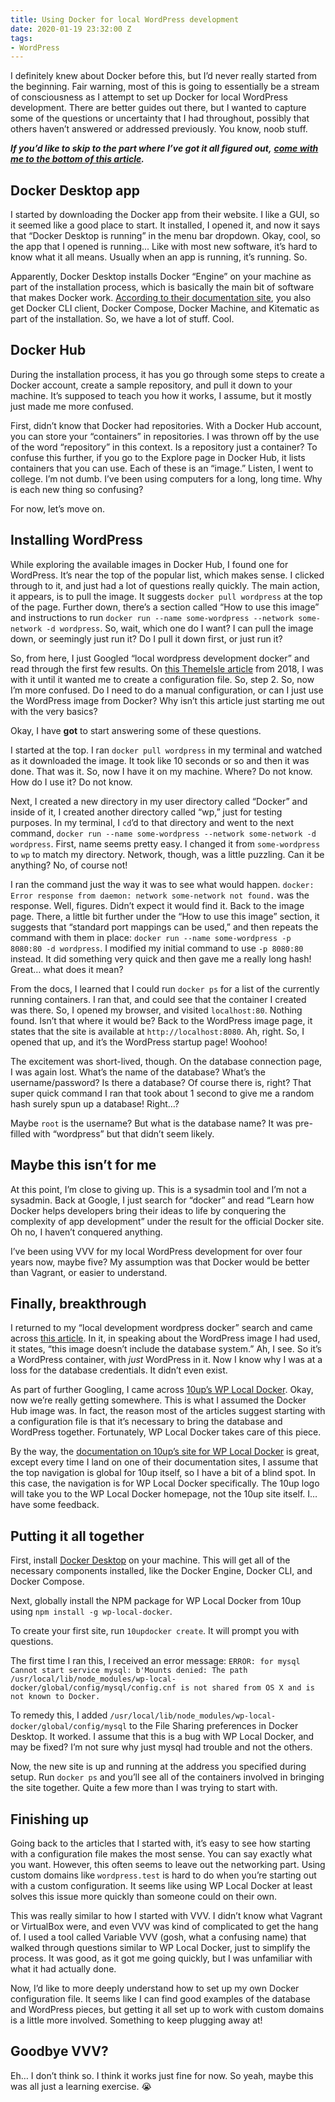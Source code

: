 ```yaml
---
title: Using Docker for local WordPress development
date: 2020-01-19 23:32:00 Z
tags:
- WordPress
---
```


I definitely knew about Docker before this, but I’d never really started from the beginning. Fair warning, most of this is going to essentially be a stream of consciousness as I attempt to set up Docker for local WordPress development. There are better guides out there, but I wanted to capture some of the questions or uncertainty that I had throughout, possibly that others haven’t answered or addressed previously. You know, noob stuff.

***If you’d like to skip to the part where I’ve got it all figured out,*** [***come with me to the bottom of this article***](#putting-it-all-together)***.***

## Docker Desktop app

I started by downloading the Docker app from their website. I like a GUI, so it seemed like a good place to start. It installed, I opened it, and now it says that “Docker Desktop is running” in the menu bar dropdown. Okay, cool, so the app that I opened is running... Like with most new software, it’s hard to know what it all means. Usually when an app is running, it’s running. So.

Apparently, Docker Desktop installs Docker “Engine” on your machine as part of the installation process, which is basically the main bit of software that makes Docker work. [According to their documentation site](https://docs.docker.com/docker-for-mac/install/), you also get Docker CLI client, Docker Compose, Docker Machine, and Kitematic as part of the installation. So, we have a lot of stuff. Cool.

## Docker Hub

During the installation process, it has you go through some steps to create a Docker account, create a sample repository, and pull it down to your machine. It’s supposed to teach you how it works, I assume, but it mostly just made me more confused.

First, didn’t know that Docker had repositories. With a Docker Hub account, you can store your “containers” in repositories. I was thrown off by the use of the word “repository” in this context. Is a repository just a container? To confuse this further, if you go to the Explore page in Docker Hub, it lists containers that you can use. Each of these is an “image.” Listen, I went to college. I’m not dumb. I’ve been using computers for a long, long time. Why is each new thing so confusing?

For now, let’s move on.

## Installing WordPress

While exploring the available images in Docker Hub, I found one for WordPress. It’s near the top of the popular list, which makes sense. I clicked through to it, and just had a lot of questions really quickly. The main action, it appears, is to pull the image. It suggests `docker pull wordpress` at the top of the page. Further down, there’s a section called “How to use this image” and instructions to run `docker run --name some-wordpress --network some-network -d wordpress`. So, wait, which one do I want? I can pull the image down, or seemingly just run it? Do I pull it down first, or just run it?

So, from here, I just Googled “local wordpress development docker” and read through the first few results. On [this ThemeIsle article](https://themeisle.com/blog/local-wordpress-development-using-docker/) from 2018, I was with it until it wanted me to create a configuration file. So, step 2. So, now I’m more confused. Do I need to do a manual configuration, or can I just use the WordPress image from Docker? Why isn’t this article just starting me out with the very basics?

Okay, I have **got** to start answering some of these questions.

I started at the top. I ran `docker pull wordpress` in my terminal and watched as it downloaded the image. It took like 10 seconds or so and then it was done. That was it. So, now I have it on my machine. Where? Do not know. How do I use it? Do not know.

Next, I created a new directory in my user directory called “Docker” and inside of it, I created another directory called “wp,” just for testing purposes. In my terminal, I `cd`’d to that directory and went to the next command, `docker run --name some-wordpress --network some-network -d wordpress`. First, name seems pretty easy. I changed it from `some-wordpress` to `wp` to match my directory. Network, though, was a little puzzling. Can it be anything? No, of course not!

I ran the command just the way it was to see what would happen. `docker: Error response from daemon: network some-network not found.` was the response. Well, figures. Didn’t expect it would find it. Back to the image page. There, a little bit further under the “How to use this image” section, it suggests that “standard port mappings can be used,” and then repeats the command with them in place: `docker run --name some-wordpress -p 8080:80 -d wordpress`. I modified my initial command to use `-p 8080:80` instead. It did something very quick and then gave me a really long hash! Great… what does it mean?

From the docs, I learned that I could run `docker ps` for a list of the currently running containers. I ran that, and could see that the container I created was there. So, I opened my browser, and visited `localhost:80`. Nothing found. Isn’t that where it would be? Back to the WordPress image page, it states that the site is available at `http://localhost:8080`. Ah, right. So, I opened that up, and it’s the WordPress startup page! Woohoo!

The excitement was short-lived, though. On the database connection page, I was again lost. What’s the name of the database? What’s the username/password? Is there a database? Of course there is, right? That super quick command I ran that took about 1 second to give me a random hash surely spun up a database! Right…?

Maybe `root` is the username? But what is the database name? It was pre-filled with “wordpress” but that didn’t seem likely.

## Maybe this isn’t for me

At this point, I’m close to giving up. This is a sysadmin tool and I’m not a sysadmin. Back at Google, I just search for “docker” and read “Learn how Docker helps developers bring their ideas to life by conquering the complexity of app development” under the result for the official Docker site. Oh no, I haven’t conquered anything.

I’ve been using VVV for my local WordPress development for over four years now, maybe five? My assumption was that Docker would be better than Vagrant, or easier to understand.

## Finally, breakthrough

I returned to my “local development wordpress docker” search and came across [this article](https://neliosoftware.com/blog/local-wordpress-development-with-docker/). In it, in speaking about the WordPress image I had used, it states, “this image doesn’t include the database system.” Ah, I see. So it’s a WordPress container, with *just* WordPress in it. Now I know why I was at a loss for the database credentials. It didn’t even exist.

As part of further Googling, I came across [10up’s WP Local Docker](https://github.com/10up/wp-local-docker-v2). Okay, now we’re really getting somewhere. This is what I assumed the Docker Hub image was. In fact, the reason most of the articles suggest starting with a configuration file is that it’s necessary to bring the database and WordPress together. Fortunately, WP Local Docker takes care of this piece.

By the way, the [documentation on 10up’s site for WP Local Docker](https://10up.github.io/wp-local-docker-docs/) is great, except every time I land on one of their documentation sites, I assume that the top navigation is global for 10up itself, so I have a bit of a blind spot. In this case, the navigation is for WP Local Docker specifically. The 10up logo will take you to the WP Local Docker homepage, not the 10up site itself. I… have some feedback.

## Putting it all together

First, install [Docker Desktop](https://www.docker.com/products/docker-desktop) on your machine. This will get all of the necessary components installed, like the Docker Engine, Docker CLI, and Docker Compose.

Next, globally install the NPM package for WP Local Docker from 10up using `npm install -g wp-local-docker`.

To create your first site, run `10updocker create`. It will prompt you with questions.

The first time I ran this, I received an error message: `ERROR: for mysql  Cannot start service mysql: b'Mounts denied: The path /usr/local/lib/node_modules/wp-local-docker/global/config/mysql/config.cnf is not shared from OS X and is not known to Docker.`

To remedy this, I added `/usr/local/lib/node_modules/wp-local-docker/global/config/mysql` to the File Sharing preferences in Docker Desktop. It worked. I assume that this is a bug with WP Local Docker, and may be fixed? I’m not sure why just mysql had trouble and not the others.

Now, the new site is up and running at the address you specified during setup. Run `docker ps` and you’ll see all of the containers involved in bringing the site together. Quite a few more than I was trying to start with.

## Finishing up

Going back to the articles that I started with, it’s easy to see how starting with a configuration file makes the most sense. You can say exactly what you want. However, this often seems to leave out the networking part. Using custom domains like `wordpress.test` is hard to do when you’re starting out with a custom configuration. It seems like using WP Local Docker at least solves this issue more quickly than someone could on their own.

This was really similar to how I started with VVV. I didn’t know what Vagrant or VirtualBox were, and even VVV was kind of complicated to get the hang of. I used a tool called Variable VVV (gosh, what a confusing name) that walked through questions similar to WP Local Docker, just to simplify the process. It was good, as it got me going quickly, but I was unfamiliar with what it had actually done.

Now, I’d like to more deeply understand how to set up my own Docker configuration file. It seems like I can find good examples of the database and WordPress pieces, but getting it all set up to work with custom domains is a little more involved. Something to keep plugging away at!

## Goodbye VVV?

Eh… I don’t think so. I think it works just fine for now. So yeah, maybe this was all just a learning exercise. 😭
